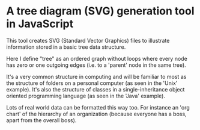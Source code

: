 A tree diagram (SVG) generation tool in JavaScript
==================================================

This tool creates SVG (Standard Vector Graphics) files to illustrate information
stored in a basic tree data structure.

Here I define "tree" as an ordered graph without loops where every node has zero
or one outgoing edges (i.e. to a 'parent' node in the same tree).

It's a very common structure in computing and will be familiar to most as the
structure of folders on a personal computer (as seen in the 'Unix' example).
It's also the structure of classes in a single-inheritance object oriented
programming language (as seen in the 'Java' example).

Lots of real world data can be formatted this way too. For instance an 'org
chart' of the hierarchy of an organization (because everyone has a boss, apart
from the overall boss).

